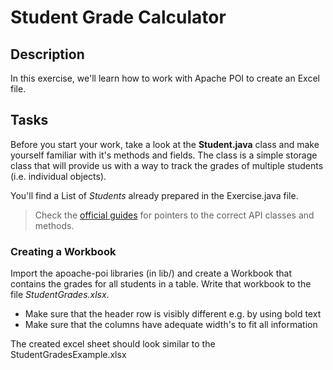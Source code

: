 # Student Grade Calculator

## Description

In this exercise, we'll learn how to work with Apache POI to create an Excel file.

## Tasks

Before you start your work, take a look at the **Student.java** class and make yourself familiar with it's methods and fields. The class is a simple storage class that will provide us with a way to track the grades of multiple students (i.e. individual objects).

You'll find a List of *Students* already prepared in the Exercise.java file. 

> Check the [official guides](https://poi.apache.org/components/spreadsheet/quick-guide.html) for pointers to the correct API classes and methods.

### Creating a Workbook
Import the apoache-poi libraries (in lib/) and create a Workbook that contains the grades for all students in a table. Write that workbook to the file *StudentGrades.xlsx*.

* Make sure that the header row is visibly different e.g. by using bold text
* Make sure that the columns have adequate width's to fit all information

The created excel sheet should look similar to the StudentGradesExample.xlsx 

